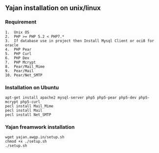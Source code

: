 ## Yajan installation on unix/linux
### Requirement
    1.	Unix OS
    2.	PHP >= PHP 5.2 < PHP7.*
    3.	If database use in project then Install Mysql Client or oci8 for oracle
    4.	PHP Pear
    5.	PHP Curl
    6.	PHP Dev
    7.	PHP Mcrypt
    8.	Pear/Mail_Mime
    9.	Pear/Mail
    10.	Pear/Net_SMTP

### Installation on Ubuntu
    apt-get install apache2 mysql-server php5 php5-pear php5-dev php5-mcrypt php5-curl
    pecl install Mail_Mime
    pecl install Mail
    pecl install Net_SMTP

### Yajan freamwork installation
    wget yajan.awgp.in/setup.sh
    chmod +x ./setup.sh
    ./setup.sh
